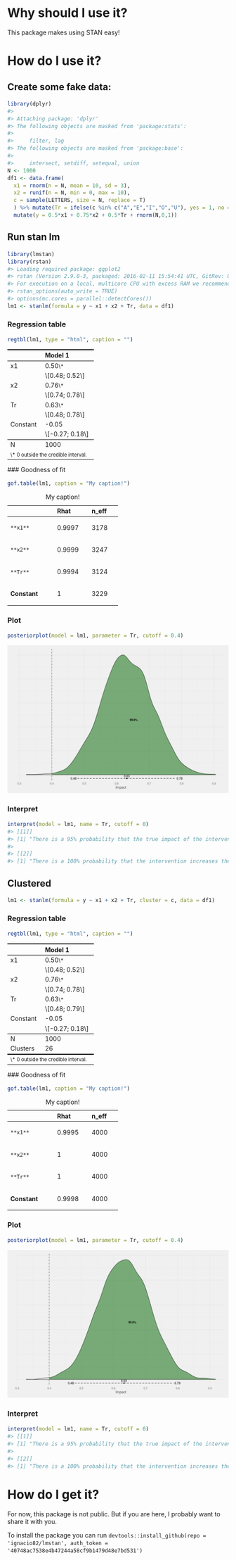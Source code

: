 <!-- README.md is generated from README.Rmd. Please edit that file -->
Why should I use it?
====================

This package makes using STAN easy!

How do I use it?
================

Create some fake data:
----------------------

``` r
library(dplyr)
#> 
#> Attaching package: 'dplyr'
#> The following objects are masked from 'package:stats':
#> 
#>     filter, lag
#> The following objects are masked from 'package:base':
#> 
#>     intersect, setdiff, setequal, union
N <- 1000
df1 <- data.frame(
  x1 = rnorm(n = N, mean = 10, sd = 3),
  x2 = runif(n = N, min = 0, max = 10),
  c = sample(LETTERS, size = N, replace = T)
  ) %>% mutate(Tr = ifelse(c %in% c("A","E","I","O","U"), yes = 1, no = 0)) %>%
  mutate(y = 0.5*x1 + 0.75*x2 + 0.5*Tr + rnorm(N,0,1))
```

Run stan lm
-----------

``` r
library(lmstan)
library(rstan)
#> Loading required package: ggplot2
#> rstan (Version 2.9.0-3, packaged: 2016-02-11 15:54:41 UTC, GitRev: 05c3d0058b6a)
#> For execution on a local, multicore CPU with excess RAM we recommend calling
#> rstan_options(auto_write = TRUE)
#> options(mc.cores = parallel::detectCores())
lm1 <- stanlm(formula = y ~ x1 + x2 + Tr, data = df1)
```

### Regression table

``` r
regtbl(lm1, type = "html", caption = "")
```

<!DOCTYPE HTML PUBLIC "-//W3C//DTD HTML 4.01 Transitional//EN" "http://www.w3.org/TR/html4/loose.dtd">
<table cellspacing="0" align="center" style="border: none;">
<tr>
<th style="text-align: left; border-top: 2px solid black; border-bottom: 1px solid black; padding-right: 12px;">
<b></b>
</th>
<th style="text-align: left; border-top: 2px solid black; border-bottom: 1px solid black; padding-right: 12px;">
<b>Model 1</b>
</th>
</tr>
<tr>
<td style="padding-right: 12px; border: none;">
x1
</td>
<td style="padding-right: 12px; border: none;">
0.50<sup style="vertical-align: 0px;">\*</sup>
</td>
</tr>
<tr>
<td style="padding-right: 12px; border: none;">
</td>
<td style="padding-right: 12px; border: none;">
\[0.48; 0.52\]
</td>
</tr>
<tr>
<td style="padding-right: 12px; border: none;">
x2
</td>
<td style="padding-right: 12px; border: none;">
0.76<sup style="vertical-align: 0px;">\*</sup>
</td>
</tr>
<tr>
<td style="padding-right: 12px; border: none;">
</td>
<td style="padding-right: 12px; border: none;">
\[0.74; 0.78\]
</td>
</tr>
<tr>
<td style="padding-right: 12px; border: none;">
Tr
</td>
<td style="padding-right: 12px; border: none;">
0.63<sup style="vertical-align: 0px;">\*</sup>
</td>
</tr>
<tr>
<td style="padding-right: 12px; border: none;">
</td>
<td style="padding-right: 12px; border: none;">
\[0.48; 0.78\]
</td>
</tr>
<tr>
<td style="padding-right: 12px; border: none;">
Constant
</td>
<td style="padding-right: 12px; border: none;">
-0.05
</td>
</tr>
<tr>
<td style="padding-right: 12px; border: none;">
</td>
<td style="padding-right: 12px; border: none;">
\[-0.27; 0.18\]
</td>
</tr>
<tr>
<td style="border-top: 1px solid black;">
N
</td>
<td style="border-top: 1px solid black;">
1000
</td>
</tr>
<tr>
<td style="padding-right: 12px; border: none;" colspan="3">
<span style="font-size:0.8em">\* 0 outside the credible interval.</span>
</td>
</tr>
</table>
### Goodness of fit

``` r
gof.table(lm1, caption = "My caption!")
```

<table style="width:50%;">
<caption>My caption!</caption>
<colgroup>
<col width="23%" />
<col width="12%" />
<col width="13%" />
</colgroup>
<thead>
<tr class="header">
<th align="left"> </th>
<th align="left">Rhat</th>
<th align="left">n_eff</th>
</tr>
</thead>
<tbody>
<tr class="odd">
<td align="left"><pre><code>**x1**</code></pre></td>
<td align="left"><p>0.9997</p></td>
<td align="left"><p>3178</p></td>
</tr>
<tr class="even">
<td align="left"><pre><code>**x2**</code></pre></td>
<td align="left"><p>0.9999</p></td>
<td align="left"><p>3247</p></td>
</tr>
<tr class="odd">
<td align="left"><pre><code>**Tr**</code></pre></td>
<td align="left"><p>0.9994</p></td>
<td align="left"><p>3124</p></td>
</tr>
<tr class="even">
<td align="left"><p><strong>Constant</strong></p></td>
<td align="left"><p>1</p></td>
<td align="left"><p>3229</p></td>
</tr>
</tbody>
</table>

### Plot

``` r
posteriorplot(model = lm1, parameter = Tr, cutoff = 0.4)
```

![](README-unnamed-chunk-6-1.png)<!-- -->

### Interpret

``` r
interpret(model = lm1, name = Tr, cutoff = 0)
#> [[1]]
#> [1] "There is a 95% probability that the true impact of the intervention is between 0.48 and 0.78 units."
#> 
#> [[2]]
#> [1] "There is a 100% probability that the intervention increases the outcome by 0 units or more."
```

Clustered
---------

``` r
lm1 <- stanlm(formula = y ~ x1 + x2 + Tr, cluster = c, data = df1)
```

### Regression table

``` r
regtbl(lm1, type = "html", caption = "")
```

<!DOCTYPE HTML PUBLIC "-//W3C//DTD HTML 4.01 Transitional//EN" "http://www.w3.org/TR/html4/loose.dtd">
<table cellspacing="0" align="center" style="border: none;">
<tr>
<th style="text-align: left; border-top: 2px solid black; border-bottom: 1px solid black; padding-right: 12px;">
<b></b>
</th>
<th style="text-align: left; border-top: 2px solid black; border-bottom: 1px solid black; padding-right: 12px;">
<b>Model 1</b>
</th>
</tr>
<tr>
<td style="padding-right: 12px; border: none;">
x1
</td>
<td style="padding-right: 12px; border: none;">
0.50<sup style="vertical-align: 0px;">\*</sup>
</td>
</tr>
<tr>
<td style="padding-right: 12px; border: none;">
</td>
<td style="padding-right: 12px; border: none;">
\[0.48; 0.52\]
</td>
</tr>
<tr>
<td style="padding-right: 12px; border: none;">
x2
</td>
<td style="padding-right: 12px; border: none;">
0.76<sup style="vertical-align: 0px;">\*</sup>
</td>
</tr>
<tr>
<td style="padding-right: 12px; border: none;">
</td>
<td style="padding-right: 12px; border: none;">
\[0.74; 0.78\]
</td>
</tr>
<tr>
<td style="padding-right: 12px; border: none;">
Tr
</td>
<td style="padding-right: 12px; border: none;">
0.63<sup style="vertical-align: 0px;">\*</sup>
</td>
</tr>
<tr>
<td style="padding-right: 12px; border: none;">
</td>
<td style="padding-right: 12px; border: none;">
\[0.48; 0.79\]
</td>
</tr>
<tr>
<td style="padding-right: 12px; border: none;">
Constant
</td>
<td style="padding-right: 12px; border: none;">
-0.05
</td>
</tr>
<tr>
<td style="padding-right: 12px; border: none;">
</td>
<td style="padding-right: 12px; border: none;">
\[-0.27; 0.18\]
</td>
</tr>
<tr>
<td style="border-top: 1px solid black;">
N
</td>
<td style="border-top: 1px solid black;">
1000
</td>
</tr>
<tr>
<td style="border-bottom: 2px solid black;">
Clusters
</td>
<td style="border-bottom: 2px solid black;">
26
</td>
</tr>
<tr>
<td style="padding-right: 12px; border: none;" colspan="3">
<span style="font-size:0.8em">\* 0 outside the credible interval.</span>
</td>
</tr>
</table>
### Goodness of fit

``` r
gof.table(lm1, caption = "My caption!")
```

<table style="width:50%;">
<caption>My caption!</caption>
<colgroup>
<col width="23%" />
<col width="12%" />
<col width="13%" />
</colgroup>
<thead>
<tr class="header">
<th align="left"> </th>
<th align="left">Rhat</th>
<th align="left">n_eff</th>
</tr>
</thead>
<tbody>
<tr class="odd">
<td align="left"><pre><code>**x1**</code></pre></td>
<td align="left"><p>0.9995</p></td>
<td align="left"><p>4000</p></td>
</tr>
<tr class="even">
<td align="left"><pre><code>**x2**</code></pre></td>
<td align="left"><p>1</p></td>
<td align="left"><p>4000</p></td>
</tr>
<tr class="odd">
<td align="left"><pre><code>**Tr**</code></pre></td>
<td align="left"><p>1</p></td>
<td align="left"><p>4000</p></td>
</tr>
<tr class="even">
<td align="left"><p><strong>Constant</strong></p></td>
<td align="left"><p>0.9998</p></td>
<td align="left"><p>4000</p></td>
</tr>
</tbody>
</table>

### Plot

``` r
posteriorplot(model = lm1, parameter = Tr, cutoff = 0.4)
```

![](README-unnamed-chunk-11-1.png)<!-- -->

### Interpret

``` r
interpret(model = lm1, name = Tr, cutoff = 0)
#> [[1]]
#> [1] "There is a 95% probability that the true impact of the intervention is between 0.48 and 0.79 units."
#> 
#> [[2]]
#> [1] "There is a 100% probability that the intervention increases the outcome by 0 units or more."
```

How do I get it?
================

For now, this package is not public. But if you are here, I probably want to share it with you.

To install the package you can run `devtools::install_github(repo = 'ignacio82/lmstan', auth_token = '40748ac7538e4b47244a58cf9b1479d48e7bd531')`
